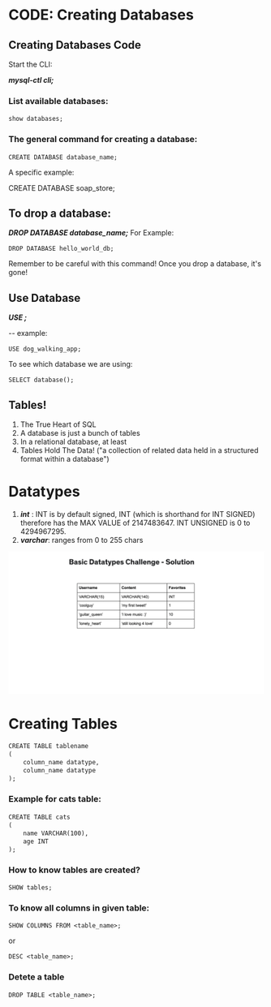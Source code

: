 # CODE: Creating Databases

## Creating Databases Code

Start the CLI:

**_mysql-ctl cli;_**

### List available databases:

```
show databases;
```

### The general command for creating a database:

```
CREATE DATABASE database_name;
```

A specific example:

CREATE DATABASE soap_store;

## To drop a database:

**_DROP DATABASE database_name;_**
For Example:

```
DROP DATABASE hello_world_db;
```

Remember to be careful with this command! Once you drop a database, it's gone!

## Use Database

**_USE <database name>;_**

-- example:

```
USE dog_walking_app;
```

To see which database we are using:

```
SELECT database();
```

## Tables!

1. The True Heart of SQL
2. A database is just a bunch of tables
3. In a relational database, at least
4. Tables Hold The Data! ("a collection of related data held in a structured format within a database")

# Datatypes

1. **_int_** : INT is by default signed, INT (which is shorthand for INT SIGNED) therefore has the MAX VALUE of 2147483647. INT UNSIGNED is 0 to 4294967295.
2. **_varchar_**: ranges from 0 to 255 chars

![Datatype challenge](./Datatype_Challenge_Sol.png)

# Creating Tables

```
CREATE TABLE tablename
(
    column_name datatype,
    column_name datatype
);
```

### Example for cats table:

```
CREATE TABLE cats
(
    name VARCHAR(100),
    age INT
);
```

### How to know tables are created?

```
SHOW tables;
```

### To know all columns in given table:

```
SHOW COLUMNS FROM <table_name>;
```

or

```
DESC <table_name>;
```

### Detete a table

```
DROP TABLE <table_name>;
```
